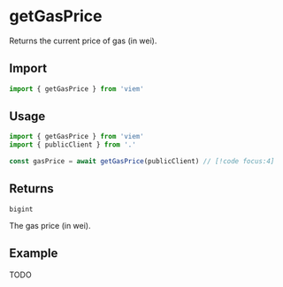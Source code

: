 # getGasPrice

Returns the current price of gas (in wei).

## Import

```ts
import { getGasPrice } from 'viem'
```

## Usage

```ts
import { getGasPrice } from 'viem'
import { publicClient } from '.'
 
const gasPrice = await getGasPrice(publicClient) // [!code focus:4]
```

## Returns

`bigint`

The gas price (in wei).

## Example

TODO
